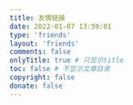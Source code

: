 ```yaml
---
title: 友情链接
date: 2022-01-07 13:59:01
type: 'friends'
layout: 'friends'
comments: false
onlyTitle: true # 只显示title
toc: false # 不显示文章目录
copyright: false
donate: false
---
```

